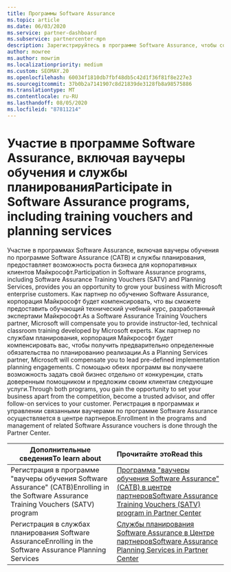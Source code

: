 ```yaml
---
title: Программы Software Assurance
ms.topic: article
ms.date: 06/03/2020
ms.service: partner-dashboard
ms.subservice: partnercenter-mpn
description: Зарегистрируйтесь в программе Software Assurance, чтобы создать бизнес и получить возможность компенсировать обучение и планирование для корпоративных клиентов.
author: mowree
ms.author: mowrim
ms.localizationpriority: medium
ms.custom: SEOMAY.20
ms.openlocfilehash: 60034f1810db7fbf48db5c42d1f36f81f8e227e3
ms.sourcegitcommit: 37b0b2a7141907c8d21839de3128fb8a98575886
ms.translationtype: MT
ms.contentlocale: ru-RU
ms.lasthandoff: 08/05/2020
ms.locfileid: "87811214"
---
```

# <a name="participate-in-software-assurance-programs-including-training-vouchers-and-planning-services"></a><span data-ttu-id="096eb-103">Участие в программе Software Assurance, включая ваучеры обучения и службы планирования</span><span class="sxs-lookup"><span data-stu-id="096eb-103">Participate in Software Assurance programs, including training vouchers and planning services</span></span>

<span data-ttu-id="096eb-104">Участие в программах Software Assurance, включая ваучеры обучения по программе Software Assurance (САТВ) и службы планирования, предоставляет возможность роста бизнеса для корпоративных клиентов Майкрософт.</span><span class="sxs-lookup"><span data-stu-id="096eb-104">Participation in Software Assurance programs, including Software Assurance Training Vouchers (SATV) and Planning Services, provides you an opportunity to grow your business with Microsoft enterprise customers.</span></span> <span data-ttu-id="096eb-105">Как партнер по обучению Software Assurance, корпорация Майкрософт будет компенсировать, что вы сможете предоставить обучающий технический учебный курс, разработанный экспертами Майкрософт.</span><span class="sxs-lookup"><span data-stu-id="096eb-105">As a Software Assurance Training Vouchers partner, Microsoft will compensate you to provide instructor-led, technical classroom training developed by Microsoft experts.</span></span> <span data-ttu-id="096eb-106">Как партнер по службам планирования, корпорация Майкрософт будет компенсировать вас, чтобы получить предварительно определенные обязательства по планированию реализации.</span><span class="sxs-lookup"><span data-stu-id="096eb-106">As a Planning Services partner, Microsoft will compensate you to lead pre-defined implementation planning engagements.</span></span> <span data-ttu-id="096eb-107">С помощью обеих программ вы получаете возможность задать свой бизнес отдельно от конкуренции, стать доверенным помощником и предложим своим клиентам следующие услуги.</span><span class="sxs-lookup"><span data-stu-id="096eb-107">Through both programs, you gain the opportunity to set your business apart from the competition, become a trusted advisor, and offer follow-on services to your customer.</span></span> <span data-ttu-id="096eb-108">Регистрация в программах и управлении связанными ваучерами по программе Software Assurance осуществляется в центре партнеров.</span><span class="sxs-lookup"><span data-stu-id="096eb-108">Enrollment in the programs and management of related Software Assurance vouchers is done through the Partner Center.</span></span>

|<span data-ttu-id="096eb-109">**Дополнительные сведения**</span><span class="sxs-lookup"><span data-stu-id="096eb-109">**To learn about**</span></span>   |<span data-ttu-id="096eb-110">**Прочитайте это**</span><span class="sxs-lookup"><span data-stu-id="096eb-110">**Read this**</span></span>   |
|--------------------------|:------------------|
|<span data-ttu-id="096eb-111">Регистрация в программе "ваучеры обучения Software Assurance" (САТВ)</span><span class="sxs-lookup"><span data-stu-id="096eb-111">Enrolling in the Software Assurance Training Vouchers (SATV) program</span></span>|[<span data-ttu-id="096eb-112">Программа "ваучеры обучения Software Assurance" (САТВ) в центре партнеров</span><span class="sxs-lookup"><span data-stu-id="096eb-112">Software Assurance Training Vouchers (SATV) program in Partner Center</span></span>](software-assurance-satv.md)|
|<span data-ttu-id="096eb-113">Регистрация в службах планирования Software Assurance</span><span class="sxs-lookup"><span data-stu-id="096eb-113">Enrolling in the Software Assurance Planning Services</span></span>|[<span data-ttu-id="096eb-114">Службы планирования Software Assurance в Центре партнеров</span><span class="sxs-lookup"><span data-stu-id="096eb-114">Software Assurance Planning Services in Partner Center</span></span>](software-assurance-dps.md) |